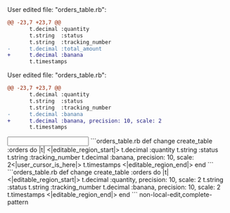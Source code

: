 <events>
User edited file: "orders_table.rb":

```diff
@@ -23,7 +23,7 @@
       t.decimal :quantity
       t.string  :status
       t.string  :tracking_number
-      t.decimal :total_amount
+      t.decimal :banana
       t.timestamps
```

User edited file: "orders_table.rb":
```diff
@@ -23,7 +23,7 @@
       t.decimal :quantity
       t.string  :status
       t.string  :tracking_number
-      t.decimal :banana
+      t.decimal :banana, precision: 10, scale: 2
       t.timestamps
```
</events>

<input>
```orders_table.rb
  def change
    create_table :orders do |t|
<|editable_region_start|>
      t.decimal :quantity
      t.string  :status
      t.string  :tracking_number
      t.decimal :banana, precision: 10, scale: 2<|user_cursor_is_here|>
      t.timestamps
<|editable_region_end|>
    end
```
</input>

<output>
```orders_table.rb
  def change
    create_table :orders do |t|
<|editable_region_start|>
      t.decimal :quantity, precision: 10, scale: 2
      t.string  :status
      t.string  :tracking_number
      t.decimal :banana, precision: 10, scale: 2
      t.timestamps
<|editable_region_end|>
    end
```
</output>

<labels>
non-local-edit,complete-pattern
</labels>
